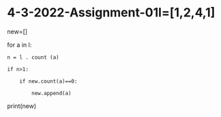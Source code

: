 # 4-3-2022-Assignment-01l=[1,2,4,1]

new=[]

for a in l:

    n = l . count (a)

    if n>1:

        if new.count(a)==0:

            new.append(a)

print(new)
